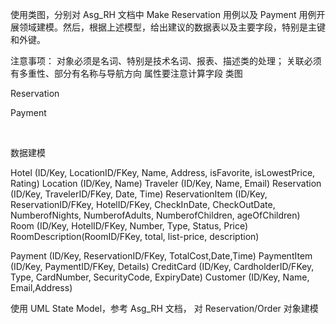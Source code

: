 使用类图，分别对 Asg_RH 文档中 Make Reservation 用例以及 Payment 用例开展领域建模。然后，根据上述模型，给出建议的数据表以及主要字段，特别是主键和外键。

注意事项：
对象必须是名词、特别是技术名词、报表、描述类的处理；
关联必须有多重性、部分有名称与导航方向
属性要注意计算字段
类图

Reservation 



Payment

 

数据建模 

Hotel (ID/Key, LocationID/FKey, Name, Address, isFavorite, isLowestPrice, Rating)
Location (ID/Key, Name)
Traveler (ID/Key, Name, Email)
Reservation (ID/Key, TravelerID/FKey, Date, Time)
ReservationItem (ID/Key, ReservationID/FKey, HotelID/FKey, CheckInDate, CheckOutDate, NumberofNights, NumberofAdults, NumberofChildren, ageOfChildren)
Room (ID/Key, HotelID/FKey, Number, Type, Status, Price)
RoomDescription(RoomID/FKey, total, list-price, description)


Payment (ID/Key, ReservationID/FKey, TotalCost,Date,Time)
PaymentItem (ID/Key, PaymentID/FKey, Details)
CreditCard (ID/Key, CardholderID/FKey, Type, CardNumber, SecurityCode, ExpiryDate)
Customer (ID/Key, Name, Email,Address)

使用 UML State Model，参考 Asg_RH 文档， 对 Reservation/Order 对象建模

